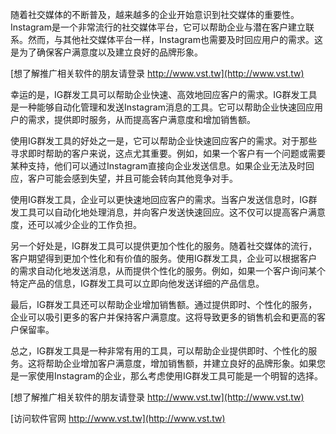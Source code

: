 随着社交媒体的不断普及，越来越多的企业开始意识到社交媒体的重要性。Instagram是一个非常流行的社交媒体平台，它可以帮助企业与潜在客户建立联系。然而，与其他社交媒体平台一样，Instagram也需要及时回应用户的需求。这是为了确保客户满意度以及建立良好的品牌形象。

[想了解推广相关软件的朋友请登录 http://www.vst.tw](http://www.vst.tw)

幸运的是，IG群发工具可以帮助企业快速、高效地回应客户的需求。IG群发工具是一种能够自动化管理和发送Instagram消息的工具。它可以帮助企业快速回应用户的需求，提供即时服务，从而提高客户满意度和增加销售额。

使用IG群发工具的好处之一是，它可以帮助企业快速回应客户的需求。对于那些寻求即时帮助的客户来说，这点尤其重要。例如，如果一个客户有一个问题或需要某种支持，他们可以通过Instagram直接向企业发送信息。如果企业无法及时回应，客户可能会感到失望，并且可能会转向其他竞争对手。

使用IG群发工具，企业可以更快速地回应客户的需求。当客户发送信息时，IG群发工具可以自动化地处理消息，并向客户发送快速回应。这不仅可以提高客户满意度，还可以减少企业的工作负担。

另一个好处是，IG群发工具可以提供更加个性化的服务。随着社交媒体的流行，客户期望得到更加个性化和有价值的服务。使用IG群发工具，企业可以根据客户的需求自动化地发送消息，从而提供个性化的服务。例如，如果一个客户询问某个特定产品的信息，IG群发工具可以立即向他发送详细的产品信息。

最后，IG群发工具还可以帮助企业增加销售额。通过提供即时、个性化的服务，企业可以吸引更多的客户并保持客户满意度。这将导致更多的销售机会和更高的客户保留率。

总之，IG群发工具是一种非常有用的工具，可以帮助企业提供即时、个性化的服务。这将帮助企业增加客户满意度，增加销售额，并建立良好的品牌形象。如果您是一家使用Instagram的企业，那么考虑使用IG群发工具可能是一个明智的选择。

[想了解推广相关软件的朋友请登录 http://www.vst.tw](http://www.vst.tw)


[访问软件官网 http://www.vst.tw](http://www.vst.tw)
